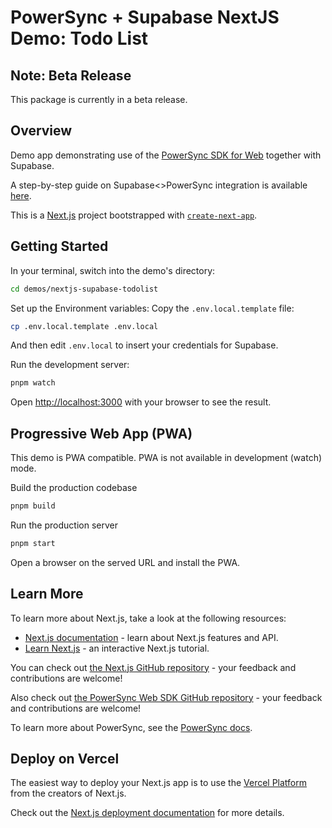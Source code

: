 # PowerSync + Supabase NextJS Demo: Todo List

## Note: Beta Release

This package is currently in a beta release.

## Overview

Demo app demonstrating use of the [PowerSync SDK for Web](https://www.npmjs.com/package/@journeyapps/powersync-sdk-web) together with Supabase.

A step-by-step guide on Supabase<>PowerSync integration is available [here](https://docs.powersync.co/integration-guides/supabase).

This is a [Next.js](https://nextjs.org/) project bootstrapped with [`create-next-app`](https://github.com/vercel/next.js/tree/canary/packages/create-next-app).

## Getting Started

In your terminal, switch into the demo's directory:

```bash
cd demos/nextjs-supabase-todolist
```

Set up the Environment variables: Copy the `.env.local.template` file:

```bash
cp .env.local.template .env.local
```

And then edit `.env.local` to insert your credentials for Supabase.

Run the development server:

```bash
pnpm watch
```

Open [http://localhost:3000](http://localhost:3000) with your browser to see the result.

## Progressive Web App (PWA)

This demo is PWA compatible. PWA is not available in development (watch) mode.

Build the production codebase

```bash
pnpm build
```

Run the production server

```bash
pnpm start
```

Open a browser on the served URL and install the PWA.

## Learn More

To learn more about Next.js, take a look at the following resources:

- [Next.js documentation](https://nextjs.org/docs) - learn about Next.js features and API.
- [Learn Next.js](https://nextjs.org/learn) - an interactive Next.js tutorial.

You can check out [the Next.js GitHub repository](https://github.com/vercel/next.js/) - your feedback and contributions are welcome!

Also check out [the PowerSync Web SDK GitHub repository](https://github.com/powersync-ja/powersync-web-sdk) - your feedback and contributions are welcome!

To learn more about PowerSync, see the [PowerSync docs](https://docs.powersync.com).

## Deploy on Vercel

The easiest way to deploy your Next.js app is to use the [Vercel Platform](https://vercel.com/new?utm_medium=default-template&filter=next.js&utm_source=create-next-app&utm_campaign=create-next-app-readme) from the creators of Next.js.

Check out the [Next.js deployment documentation](https://nextjs.org/docs/deployment) for more details.
